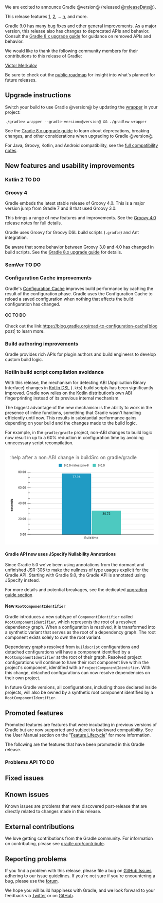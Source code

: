 <meta property="og:image" content="https://gradle.org/images/releases/gradle-default.png" />
<meta property="og:type"  content="article" />
<meta property="og:title" content="Gradle @version@ Release Notes" />
<meta property="og:site_name" content="Gradle Release Notes">
<meta property="og:description" content="We are excited to announce Gradle @version@.">
<meta name="twitter:card" content="summary_large_image">
<meta name="twitter:site" content="@gradle">
<meta name="twitter:creator" content="@gradle">
<meta name="twitter:title" content="Gradle @version@ Release Notes">
<meta name="twitter:description" content="We are excited to announce Gradle @version@.">
<meta name="twitter:image" content="https://gradle.org/images/releases/gradle-default.png">

We are excited to announce Gradle @version@ (released [@releaseDate@](https://gradle.org/releases/)).

This release features [1](), [2](), ... [n](), and more.

Gradle 9.0 has many bug fixes and other general improvements. As a major version, this release also has changes to deprecated APIs and behavior. Consult the [Gradle 8.x upgrade guide](userguide/upgrading_version_8.html) for guidance on removed APIs and behavior.

<!-- 
Include only their name, impactful features should be called out separately below.
 [Some person](https://github.com/some-person)

 THIS LIST SHOULD BE ALPHABETIZED BY [PERSON NAME] - the docs:updateContributorsInReleaseNotes task will enforce this ordering, which is case-insensitive.
-->

We would like to thank the following community members for their contributions to this release of Gradle:

[Victor Merkulov](https://github.com/urdak)

Be sure to check out the [public roadmap](https://blog.gradle.org/roadmap-announcement) for insight into what's planned for future releases.

## Upgrade instructions

Switch your build to use Gradle @version@ by updating the [wrapper](userguide/gradle_wrapper.html) in your project:

```
./gradlew wrapper --gradle-version=@version@ && ./gradlew wrapper
```

See the [Gradle 8.x upgrade guide](userguide/upgrading_version_8.html#changes_@baseVersion@) to learn about deprecations, breaking changes, and other considerations when upgrading to Gradle @version@.

For Java, Groovy, Kotlin, and Android compatibility, see the [full compatibility notes](userguide/compatibility.html).   

## New features and usability improvements

### Kotlin 2 TO DO

### Groovy 4

Gradle embeds the latest stable release of Groovy 4.0. This is a major version jump from Gradle 7 and 8 that used Groovy 3.0.

This brings a range of new features and improvements.
See the [Groovy 4.0 release notes](https://groovy-lang.org/releasenotes/groovy-4.0.html) for full details.

Gradle uses Groovy for Groovy DSL build scripts (`.gradle`) and Ant integration.

Be aware that some behavior between Groovy 3.0 and 4.0 has changed in build scripts.
See the [Gradle 8.x upgrade guide](userguide/upgrading_version_8.html#groovy-4) for details.

### SemVer TO DO

<a name="config-cache"></a>
### Configuration Cache improvements

Gradle's [Configuration Cache](userguide/configuration_cache.html) improves build performance by caching the result of the configuration phase.
Gradle uses the Configuration Cache to reload a saved configuration when nothing that affects the build configuration has changed.

#### CC TO DO

Check out the link:https://blog.gradle.org/road-to-configuration-cache[blog post] to learn more.

<a name="build-authoring"></a>
### Build authoring improvements

Gradle provides rich APIs for plugin authors and build engineers to develop custom build logic.

### Kotlin build script compilation avoidance

With this release, the mechanism for detecting ABI (Application Binary Interface) changes in [Kotlin DSL](userguide/kotlin_dsl.html) (`.kts`) build scripts has been significantly improved.
Gradle now relies on the Kotlin distribution’s own ABI fingerprinting instead of its previous internal mechanism.

The biggest advantage of the new mechanism is the ability to work in the presence of inline functions, something that Gradle wasn't handling efficiently until now.
This results in substantial performance gains depending on your build and the changes made to the build logic.

For example, in the `gradle/gradle` project, non-ABI changes to build logic now result in up to a 60% reduction in configuration time by avoiding unnecessary script recompilation.

![Reduction in unnecessary script recompilation](release-notes-assets/help_after_nonABI_change_in_buildSrc.png)

#### Gradle API now uses JSpecify Nullability Annotations

Since Gradle 5.0 we've been using annotations from the dormant and unfinished JSR-305 to make the nullness of type usages explicit for the Gradle API.
Starting with Gradle 9.0, the Gradle API is annotated using JSpecify instead.

For more details and potential breakages, see the dedicated [upgrading guide section](userguide/upgrading_version_8.html).

#### New `RootComponentIdentifier`

Gradle introduces a new subtype of `ComponentIdentifier` called `RootComponentIdentifier`, which represents the root of a resolved dependency graph.
When a configuration is resolved, it is transformed into a synthetic variant that serves as the root of a dependency graph.
The root component exists solely to own the root variant.

Dependency graphs resolved from `buildscript` configurations and detached configurations will have a component identified by a `RootComponentIdentifier` at the root of their graph.
Resolved project configurations will continue to have their root component live within the project's component, identified with a `ProjectComponentIdentifier`.
With this change, detached configurations can now resolve dependencies on their own project.

In future Gradle versions, all configurations, including those declared inside projects, will also be owned by a synthetic root component identified by a `RootComponentIdentifier`.

## Promoted features

Promoted features are features that were incubating in previous versions of Gradle but are now supported and subject to backward compatibility.
See the User Manual section on the "[Feature Lifecycle](userguide/feature_lifecycle.html)" for more information.

The following are the features that have been promoted in this Gradle release.

### Problems API TO DO

<!--
### Example promoted
-->

## Fixed issues

<!--
This section will be populated automatically
-->

## Known issues

Known issues are problems that were discovered post-release that are directly related to changes made in this release.

<!--
This section will be populated automatically
-->

## External contributions

We love getting contributions from the Gradle community. For information on contributing, please see [gradle.org/contribute](https://gradle.org/contribute).

## Reporting problems

If you find a problem with this release, please file a bug on [GitHub Issues](https://github.com/gradle/gradle/issues) adhering to our issue guidelines.
If you're not sure if you're encountering a bug, please use the [forum](https://discuss.gradle.org/c/help-discuss).

We hope you will build happiness with Gradle, and we look forward to your feedback via [Twitter](https://twitter.com/gradle) or on [GitHub](https://github.com/gradle).
